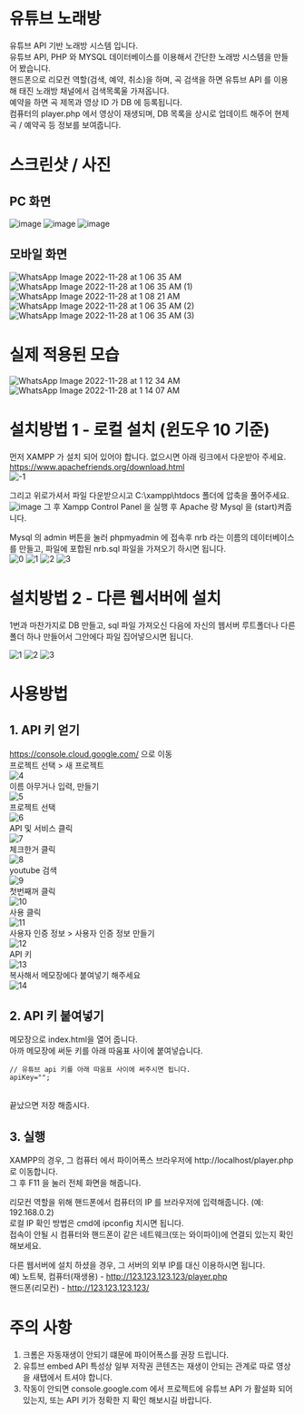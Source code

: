# 유튜브 노래방
유튜브 API 기반 노래방 시스템 입니다.<br>
유튜브 API, PHP 와 MYSQL 데이터베이스를 이용해서 간단한 노래방 시스템을 만들어 봤습니다.<br>
핸드폰으로 리모컨 역할(검색, 예약, 취소)을 하며, 곡 검색을 하면 유튜브 API 를 이용해 태진 노래방 채널에서 검색목록울 가져옵니다.<br>
예약을 하면 곡 제목과 영상 ID 가 DB 에 등록됩니다.<br>
컴퓨터의 player.php 에서 영상이 재생되며, DB 목록을 상시로 업데이트 해주어 현제곡 / 예약곡 등 정보를 보여줍니다.<br>

# 스크린샷 / 사진

## PC 화면
![image](https://user-images.githubusercontent.com/71935033/204155916-f5f10927-1725-4a30-8a2b-da2aa0919541.png)
![image](https://user-images.githubusercontent.com/71935033/204155927-01495356-3898-456f-a107-d3bfe6037565.png)
![image](https://user-images.githubusercontent.com/71935033/204156096-b798b006-2009-4e09-9547-8858c55d60f4.png)

## 모바일 화면
![WhatsApp Image 2022-11-28 at 1 06 35 AM](https://user-images.githubusercontent.com/71935033/204156017-c1738b29-dea6-4014-9710-bdc8fde6c320.jpeg)
![WhatsApp Image 2022-11-28 at 1 06 35 AM (1)](https://user-images.githubusercontent.com/71935033/204156019-52a8604d-e6b5-48fd-867a-f9baf69b05aa.jpeg)
![WhatsApp Image 2022-11-28 at 1 08 21 AM](https://user-images.githubusercontent.com/71935033/204156024-d53dce6f-5a4c-4c8a-8e29-179017469023.jpeg)
![WhatsApp Image 2022-11-28 at 1 06 35 AM (2)](https://user-images.githubusercontent.com/71935033/204156021-5ecab198-90b2-4bbf-b4fd-09376d52e0b5.jpeg)
![WhatsApp Image 2022-11-28 at 1 06 35 AM (3)](https://user-images.githubusercontent.com/71935033/204156023-5af723de-1983-48b4-affa-2d9d2802b83f.jpeg)

# 실제 적용된 모습
![WhatsApp Image 2022-11-28 at 1 12 34 AM](https://user-images.githubusercontent.com/71935033/204156222-2baced4a-37a5-4dfe-854c-5af6f6dbf81b.jpeg)
![WhatsApp Image 2022-11-28 at 1 14 07 AM](https://user-images.githubusercontent.com/71935033/204156232-81672eef-947c-4458-bd4e-1eb70cb58dca.jpeg)


# 설치방법 1 - 로컬 설치 (윈도우 10 기준)
먼저 XAMPP 가 설치 되어 있어야 합니다. 없으시면 아래 링크에서 다운받아 주세요.<br>
https://www.apachefriends.org/download.html
<br>
![-1](https://user-images.githubusercontent.com/71935033/193309305-1dfd0e73-09ce-4fc4-8b91-cd843546acf5.JPG)

그리고 위로가셔서 파일 다운받으시고 C:\xampp\htdocs 폴더에 압축을 풀어주세요.<br>
![image](https://user-images.githubusercontent.com/71935033/204156527-e0014a63-a4fc-42ee-91ab-1e5044606ef0.png)
그 후 Xampp Control Panel 을 실행 후 Apache 랑 Mysql 을 (start)켜줍니다.<br>

Mysql 의 admin 버튼을 눌러 phpmyadmin 에 접속후 nrb 라는 이름의 데이터베이스를 만들고, 파일에 포합된 nrb.sql 파일을 가져오기 하시면 됩니다.<br>
![0](https://user-images.githubusercontent.com/71935033/193286948-22fe9f20-aeff-4839-8ede-7cf948325611.JPG)
![1](https://user-images.githubusercontent.com/71935033/193286959-f09fe17a-d163-4622-b92b-29ce75bfcba2.JPG)
![2](https://user-images.githubusercontent.com/71935033/193286974-52f460c1-fb7f-4a9a-976a-e18e5b9e1366.JPG)
![3](https://user-images.githubusercontent.com/71935033/193286986-6a279e59-9518-4f6a-9f02-fb7e27c44a3b.JPG)

# 설치방법 2 - 다른 웹서버에 설치
1번과 마찬가지로 DB 만들고, sql 파일 가져오신 다음에 자신의 웹서버 루트폴더나 다른 폴더 하나 만들어서 그안에다 파일 집어넣으시면 됩니다.

![1](https://user-images.githubusercontent.com/71935033/193286959-f09fe17a-d163-4622-b92b-29ce75bfcba2.JPG)
![2](https://user-images.githubusercontent.com/71935033/193286974-52f460c1-fb7f-4a9a-976a-e18e5b9e1366.JPG)
![3](https://user-images.githubusercontent.com/71935033/193286986-6a279e59-9518-4f6a-9f02-fb7e27c44a3b.JPG)

# 사용방법

## 1. API 키 얻기
https://console.cloud.google.com/ 으로 이동<br>
프로젝트 선택 > 새 프로젝트<br>
![4](https://user-images.githubusercontent.com/71935033/193328369-1c2504c1-1660-426d-b5dd-5396b3d236b5.JPG)
<br>
이름 아무거나 입력, 만들기<br>
![5](https://user-images.githubusercontent.com/71935033/193328375-b4d87daa-a8ec-47f6-9956-2caccb90489c.JPG)
<br>
프로젝트 선택<br>
![6](https://user-images.githubusercontent.com/71935033/193328378-076f5ac7-c8ea-4f7d-b596-2597b15fb846.JPG)
<br>
API 및 서비스 클릭<br>
![7](https://user-images.githubusercontent.com/71935033/193328381-57e5e9f4-f111-425e-ba82-3e85a0a0ab4b.JPG)
<br>
체크한거 클릭<br>
![8](https://user-images.githubusercontent.com/71935033/193328383-638d5936-55ee-461b-b90c-4a68182b7133.JPG)
<br>
youtube 검색<br>
![9](https://user-images.githubusercontent.com/71935033/193328389-30d12d4b-1616-42f6-9292-2831885c4fe2.JPG)
<br>
첫번째꺼 클릭<br>
![10](https://user-images.githubusercontent.com/71935033/193328390-20065562-8af1-4173-80b9-a649d3f35d59.JPG)
<br>
사용 클릭<br>
![11](https://user-images.githubusercontent.com/71935033/193328394-ff4bbcda-a76e-47f5-9348-e4b171b99734.JPG)
<br>
사용자 인증 정보 > 사용자 인증 정보 만들기<br>
![12](https://user-images.githubusercontent.com/71935033/193328397-c7ae9daa-1f1c-4c3b-93cf-ad415c88dd91.JPG)
<br>
API 키<br>
![13](https://user-images.githubusercontent.com/71935033/193328399-2036f216-abd6-4510-b7a7-fe14293a94bd.JPG)
<br>
복사해서 메모장에다 붙여넣기 해주세요<br>
![14](https://user-images.githubusercontent.com/71935033/193328403-51d1716b-cc36-492b-b993-d34ec718a55e.JPG)
<br>

## 2. API 키 붙여넣기
메모장으로 index.html을 열어 줍니다.<br>
아까 메모장에 써둔 키를 아래 따움표 사이에 붙여넣습니다.<br>

    // 유튜브 api 키를 아래 따움표 사이에 써주시면 됩니다.
    apiKey="";

<br>
끝났으면 저장 해줍시다.

## 3. 실행
XAMPP의 경우, 그 컴퓨터 에서 파이어폭스 브라우저에 http://localhost/player.php 로 이동합니다. <br>
그 후 F11 을 눌러 전체 화면을 해줍니다.

리모컨 역할을 위해 핸드폰에서 컴퓨터의 IP 를 브라우저에 입력해줍니다. (예: 192.168.0.2)<br>
로컬 IP 확인 방법은 cmd에 ipconfig 치시면 됩니다.<br>
접속이 안될 시 컴퓨터와 핸드폰이 같은 네트웨크(또는 와이파이)에 연결되 있는지 확인 해보세요.<br>

다른 웹서버에 설치 하셨을 경우, 그 서버의 외부 IP를 대신 이용하시면 됩니다.<br>
예) 노트북, 컴퓨터(재생용) - http://123.123.123.123/player.php<br>
    핸드폰(리모컨) - http://123.123.123.123/<br>

# 주의 사항
1. 크롬은 자동재생이 안되기 떄문에 파이어폭스를 권장 드립니다.
2. 유튜브 embed API 특성상 일부 저작권 콘텐츠는 재생이 안되는 관계로 따로 영상을 새탭에서 트셔야 합니다.
3. 작동이 안되면 console.google.com 에서 프로젝트에 유튜브 API 가 활설화 되어 있는지, 또는 API 키가 정확한 지 확인 해보시길 바랍니다.
